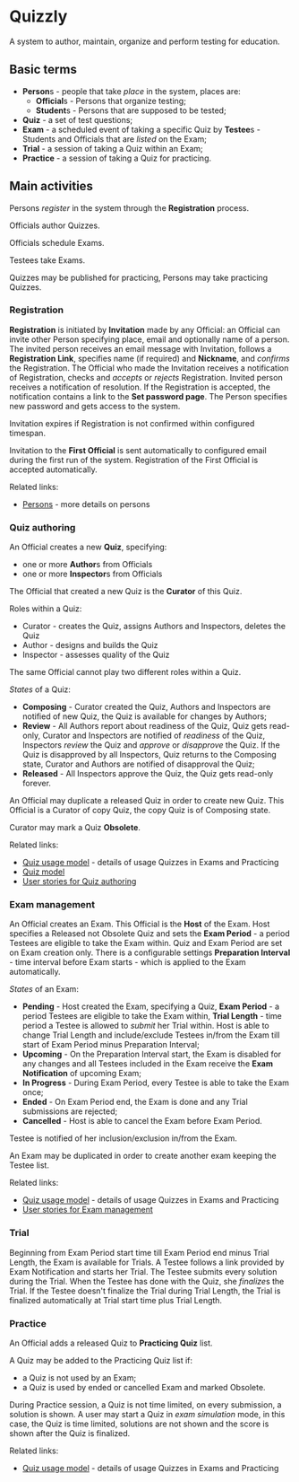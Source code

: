 # Quizzly

A system to author, maintain, organize and perform testing for education.

## Basic terms

 * **Person**s - people that take *place* in the system, places are:
   * **Official**s - Persons that organize testing;
   * **Student**s - Persons that are supposed to be tested;
 * **Quiz** - a set of test questions;
 * **Exam** - a scheduled event of taking a specific Quiz by **Testee**s - Students and Officials
 that are *listed* on the Exam;
 * **Trial** - a session of taking a Quiz within an Exam;
 * **Practice** - a session of taking a Quiz for practicing.

## Main activities
  
Persons *register* in the system through the **Registration** process.

Officials author Quizzes.

Officials schedule Exams.

Testees take Exams.

Quizzes may be published for practicing, Persons may take practicing Quizzes.

### Registration

**Registration** is initiated by **Invitation** made by any Official: an Official can invite
other Person specifying place, email and optionally name of a person. The invited person receives
an email message with Invitation, follows a **Registration Link**, specifies name (if required)
and **Nickname**, and *confirms* the Registration. The Official who made the Invitation receives
a notification of Registration, checks and *accepts* or *rejects* Registration. Invited person
receives a notification of resolution.  If the Registration is accepted, the notification
contains a link to the **Set password page**.  The Person specifies new password and gets access
to the system.

Invitation expires if Registration is not confirmed within configured timespan.

Invitation to the **First Official** is sent automatically to configured email during the
first run of the system.  Registration of the First Official is accepted automatically.

Related links:

 * [Persons](persons.md) - more details on persons

### Quiz authoring

An Official creates a new **Quiz**, specifying:

 * one or more **Author**s from Officials
 * one or more **Inspector**s from Officials

The Official that created a new Quiz is the **Curator** of this Quiz.

Roles within a Quiz:

 * Curator - creates the Quiz, assigns Authors and Inspectors, deletes the Quiz
 * Author - designs and builds the Quiz
 * Inspector - assesses quality of the Quiz

The same Official cannot play two different roles within a Quiz.

*States* of a Quiz:

 * **Composing** - Curator created the Quiz, Authors and Inspectors are notified of new Quiz,
 the Quiz is available for changes by Authors;
 * **Review** - All Authors report about readiness of the Quiz, Quiz gets read-only, Curator and
 Inspectors are notified of *readiness* of the Quiz, Inspectors *review* the Quiz and *approve*
 or *disapprove* the Quiz.  If the Quiz is disapproved by all Inspectors, Quiz returns to the
 Composing state, Curator and Authors are notified of disapproval the Quiz;
 * **Released** - All Inspectors approve the Quiz, the Quiz gets read-only forever.

An Official may duplicate a released Quiz in order to create new Quiz. This Official is a
Curator of copy Quiz, the copy Quiz is of Composing state.

Curator may mark a Quiz **Obsolete**.

Related links:

 * [Quiz usage model](quiz-usage-model.md) - details of usage Quizzes in Exams and Practicing
 * [Quiz model](quiz-model.md)
 * [User stories for Quiz authoring](../author/src/test/scala/accept/QuizAuthoringSpec.scala)

### Exam management

An Official creates an Exam. This Official is the **Host** of the Exam. Host specifies a
Released not Obsolete Quiz and sets the **Exam Period** - a period Testees are eligible to take
the Exam within. Quiz and Exam Period are set on Exam creation only. There is a configurable
settings **Preparation Interval** - time interval before Exam starts - which is applied to the
Exam automatically.

*States* of an Exam:

 * **Pending** - Host created the Exam, specifying a Quiz, **Exam Period** - a period
Testees are eligible to take the Exam within, **Trial Length** - time period a Testee 
is allowed to *submit* her Trial within. Host is able to change Trial Length and include/exclude
Testees in/from the Exam till start of Exam Period minus Preparation Interval;
 * **Upcoming** - On the Preparation Interval start, the Exam is disabled for any changes
and all Testees included in the Exam receive the **Exam Notification** of upcoming Exam;
 * **In Progress** - During Exam Period, every Testee is able to take the Exam once;
 * **Ended** - On Exam Period end, the Exam is done and any Trial submissions are rejected;
 * **Cancelled** - Host is able to cancel the Exam before Exam Period. 
 
Testee is notified of her inclusion/exclusion in/from the Exam.

An Exam may be duplicated in order to create another exam keeping the Testee list.

Related links:

 * [Quiz usage model](quiz-usage-model.md) - details of usage Quizzes in Exams and Practicing
 * [User stories for Exam management](../school/src/test/scala/accept/ExamManagementSpec.scala)

### Trial

Beginning from Exam Period start time till Exam Period end minus Trial Length, the Exam is
available for Trials. A Testee follows a link provided by Exam Notification and starts her
Trial. The Testee submits every solution during the Trial.  When the Testee has done with the
Quiz, she *finalize*s the Trial. If the Testee doesn't finalize the Trial during Trial Length,
the Trial is finalized automatically at Trial start time plus Trial Length.

### Practice

An Official adds a released Quiz to **Practicing Quiz** list. 

A Quiz may be added to the Practicing Quiz list if:

 * a Quiz is not used by an Exam;
 * a Quiz is used by ended or cancelled Exam and marked Obsolete.

During Practice session, a Quiz is not time limited, on every submission, a solution is shown. A
user may start a Quiz in *exam simulation* mode, in this case, the Quiz is time limited,
solutions are not shown and the score is shown after the Quiz is finalized.

Related links:

 * [Quiz usage model](quiz-usage-model.md) - details of usage Quizzes in Exams and Practicing



